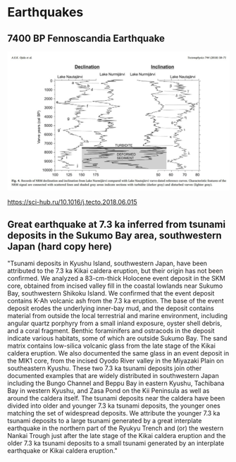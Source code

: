 # Earthquakes

## 7400 BP Fennoscandia Earthquake

![](img/fennoscandia.jpg)

https://sci-hub.ru/10.1016/j.tecto.2018.06.015

## Great earthquake at 7.3 ka inferred from tsunami deposits in the Sukumo Bay area, southwestern Japan (hard copy here)

"Tsunami deposits in Kyushu Island, southwestern Japan, have been attributed to the 7.3 ka Kikai caldera eruption, but their origin has not been confirmed. We analyzed a 83-cm-thick Holocene event deposit in the SKM core, obtained from incised valley fill in the coastal lowlands near Sukumo Bay, southwestern Shikoku Island. We confirmed that the event deposit contains K-Ah volcanic ash from the 7.3 ka eruption. The base of the event deposit erodes the underlying inner-bay mud, and the deposit contains material from outside the local terrestrial and marine environment, including angular quartz porphyry from a small inland exposure, oyster shell debris, and a coral fragment. Benthic foraminifers and ostracods in the deposit indicate various habitats, some of which are outside Sukumo Bay. The sand matrix contains low-silica volcanic glass from the late stage of the Kikai caldera eruption. We also documented the same glass in an event deposit in the MIK1 core, from the incised Oyodo River valley in the Miyazaki Plain on southeastern Kyushu. These two 7.3 ka tsunami deposits join other documented examples that are widely distributed in southwestern Japan including the Bungo Channel and Beppu Bay in eastern Kyushu, Tachibana Bay in western Kyushu, and Zasa Pond on the Kii Peninsula as well as around the caldera itself. The tsunami deposits near the caldera have been divided into older and younger 7.3 ka tsunami deposits, the younger ones matching the set of widespread deposits. We attribute the younger 7.3 ka tsunami deposits to a large tsunami generated by a great interplate earthquake in the northern part of the Ryukyu Trench and (or) the western Nankai Trough just after the late stage of the Kikai caldera eruption and the older 7.3 ka tsunami deposits to a small tsunami generated by an interplate earthquake or Kikai caldera eruption."
